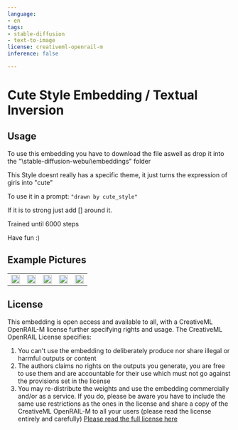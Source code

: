 ```yaml
---
language:
- en
tags:
- stable-diffusion
- text-to-image
license: creativeml-openrail-m
inference: false

---
```


# Cute Style Embedding / Textual Inversion

## Usage
To use this embedding you have to download the file aswell as drop it into the "\stable-diffusion-webui\embeddings" folder

This Style doesnt really has a specific theme, it just turns the expression of girls into "cute"

To use it in a prompt: ```"drawn by cute_style"```

If it is to strong just add [] around it.

Trained until 6000 steps

Have fun :)

## Example Pictures

<table>
  <tr>
    <td><img src=https://i.imgur.com/vDjSy5c.png width=100% height=100%/></td>
    <td><img src=https://i.imgur.com/wXBNJNX.png width=100% height=100%/></td>
    <td><img src=https://i.imgur.com/e3gremJ.png width=100% height=100%/></td>
    <td><img src=https://i.imgur.com/jpYyj96.png width=100% height=100%/></td>
    <td><img src=https://i.imgur.com/hUVuj9N.png width=100% height=100%/></td>
   </tr>
</table>

## License

This embedding is open access and available to all, with a CreativeML OpenRAIL-M license further specifying rights and usage.
The CreativeML OpenRAIL License specifies: 

1. You can't use the embedding to deliberately produce nor share illegal or harmful outputs or content 
2. The authors claims no rights on the outputs you generate, you are free to use them and are accountable for their use which must not go against the provisions set in the license
3. You may re-distribute the weights and use the embedding commercially and/or as a service. If you do, please be aware you have to include the same use restrictions as the ones in the license and share a copy of the CreativeML OpenRAIL-M to all your users (please read the license entirely and carefully)
[Please read the full license here](https://huggingface.co/spaces/CompVis/stable-diffusion-license)